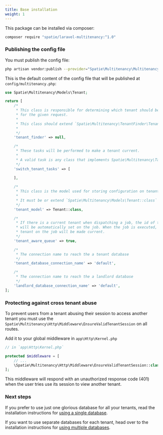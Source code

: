 ```yaml
---
title: Base installation
weight: 1
---
```


This package can be installed via composer:

```bash
composer require "spatie/laravel-multitenancy:^1.0"
```

### Publishing the config file

You must publish the config file:

```bash
php artisan vendor:publish --provider="Spatie\Multitenancy\MultitenancyServiceProvider" --tag="config"
```

This is the default content of the config file that will be published at `config/multitenancy.php`:

```php
use Spatie\Multitenancy\Models\Tenant;

return [
    /*
     * This class is responsible for determining which tenant should be current
     * for the given request.
     *
     * This class should extend `Spatie\Multitenancy\TenantFinder\TenantFinder`
     *
     */
    'tenant_finder' => null,

    /*
     * These tasks will be performed to make a tenant current.
     *
     * A valid task is any class that implements Spatie\Multitenancy\Tasks\MakeTenantCurrentTask
     */
    'switch_tenant_tasks' => [

    ],
    
    /*
     * This class is the model used for storing configuration on tenants.
     *
     * It must be or extend `Spatie\Multitenancy\Models\Tenant::class`
     */
    'tenant_model' => Tenant::class,

    /*
     * If there is a current tenant when dispatching a job, the id of the current tenant
     * will be automatically set on the job. When the job is executed, the set
     * tenant on the job will be made current.
     */
    'tenant_aware_queue' => true,

    /*
     * The connection name to reach the a tenant database
     */
    'tenant_database_connection_name' => 'default',

    /*
     * The connection name to reach the a landlord database
     */
    'landlord_database_connection_name' => 'default',
];
```

### Protecting against cross tenant abuse

To prevent users from a tenant abusing their session to access another tenant you must use the `Spatie\Multitenancy\Http\Middleware\EnsureValidTenantSession` on all routes.

Add it to your global middleware in `app\Http\Kernel.php`

```php
// in `app\Http\Kernel.php`

protected $middleware = [
    // ...
    \Spatie\Multitenancy\Http\Middleware\EnsureValidTenantSession::class
];
```

This middleware will respond with an unauthorized response code (401) when the user tries use its session to view another tenant.

### Next steps

If you prefer to use just one glorious database for all your tenants, read the installation instructions for [using a single database](/laravel-multitenancy/v1/installation/using-a-single-database). 

If you want to use separate databases for each tenant, head over to the installation instructions for [using multiple databases](/laravel-multitenancy/v1/installation/using-multiple-databases). 



